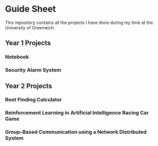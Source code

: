 # Guide Sheet

This repository contains all the projects I have done during my time at the University of Greenwich.

## Year 1 Projects

### Notebook

### Security Alarm System


## Year 2 Projects

### Root Finding Calculator

### Reinforcement Learning in Artificial Intelligence Racing Car Game

### Group-Based Communication using a Network Distributed System

